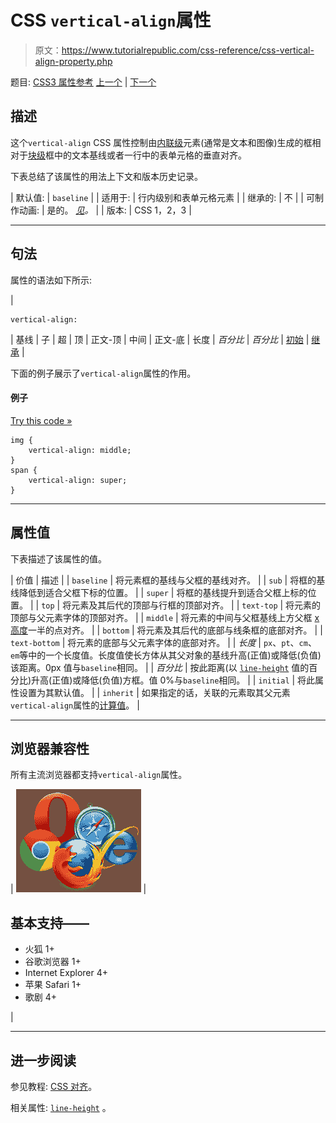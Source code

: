 # CSS `vertical-align`属性

> 原文：<https://www.tutorialrepublic.com/css-reference/css-vertical-align-property.php>

题目: [CSS3 属性参考](css3-properties.php) [上一个](css-unicode-bidi-property.php) | [下一个](css-visibility-property.php)

## 描述

这个`vertical-align` CSS 属性控制由[内联级](../css-tutorial/css-visual-formatting.php#inline-level)元素(通常是文本和图像)生成的框相对于[块级](../css-tutorial/css-visual-formatting.php#block-level)框中的文本基线或者一行中的表单元格的垂直对齐。

下表总结了该属性的用法上下文和版本历史记录。

| 默认值: | `baseline` |
| 适用于: | 行内级别和表单元格元素 |
| 继承的: | 不 |
| 可制作动画: | 是的。 [*见*](css-animatable-properties.php)*。* |
| 版本: | CSS 1，2，3 |

* * *

## 句法

属性的语法如下所示:

| 

```
vertical-align: 
```

 | 基线 &#124; 子 &#124; 超 &#124; 顶 &#124; 正文-顶 &#124; 中间 &#124; 正文-底 &#124; 长度 &#124; *百分比* &#124; *百分比* &#124; [初始](../definitions.php#initial) &#124; [继承](../definitions.php#inherit) |

下面的例子展示了`vertical-align`属性的作用。

#### 例子

[Try this code »](../codelab.php?topic=css&file=vertical-align-property "Try this code using online Editor")

```
img {
    vertical-align: middle;
}
span {
    vertical-align: super;
}
```

* * *

## 属性值

下表描述了该属性的值。

| 价值 | 描述 |
| `baseline` | 将元素框的基线与父框的基线对齐。 |
| `sub` | 将框的基线降低到适合父框下标的位置。 |
| `super` | 将框的基线提升到适合父框上标的位置。 |
| `top` | 将元素及其后代的顶部与行框的顶部对齐。 |
| `text-top` | 将元素的顶部与父元素字体的顶部对齐。 |
| `middle` | 将元素的中间与父框基线上方父框 [x 高度](../css-tutorial/css-units.php)一半的点对齐。 |
| `bottom` | 将元素及其后代的底部与线条框的底部对齐。 |
| `text-bottom` | 将元素的底部与父元素字体的底部对齐。 |
| *长度* | `px`、`pt`、`cm`、`em`等中的一个长度值。长度值使长方体从其父对象的基线升高(正值)或降低(负值)该距离。0px 值与`baseline`相同。 |
| *百分比* | 按此距离(以 [`line-height`](css-line-height-property.php) 值的百分比)升高(正值)或降低(负值)方框。值 0%与`baseline`相同。 |
| `initial` | 将此属性设置为其默认值。 |
| `inherit` | 如果指定的话，关联的元素取其父元素`vertical-align`属性的[计算值](../definitions.php#computed-value)。 |

* * *

## 浏览器兼容性

所有主流浏览器都支持`vertical-align`属性。

| ![Browsers Icon](img/e9331123c77668c1832e541c2fca1002.png) | 

## 基本支持——

*   火狐 1+
*   谷歌浏览器 1+
*   Internet Explorer 4+
*   苹果 Safari 1+
*   歌剧 4+

 |

* * *

## 进一步阅读

参见教程: [CSS 对齐](../css-tutorial/css-alignment.php)。

相关属性: [`line-height`](css-line-height-property.php) 。